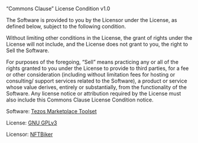 “Commons Clause” License Condition v1.0

The Software is provided to you by the Licensor under the License, as defined below, subject to the following condition.

Without limiting other conditions in the License, the grant of rights under the License will not include, and the License does not grant to you, the right to Sell the Software.

For purposes of the foregoing, “Sell” means practicing any or all of the rights granted to you under the License to provide to third parties, for a fee or other consideration (including without limitation fees for hosting or consulting/ support services related to the Software), a product or service whose value derives, entirely or substantially, from the functionality of the Software. Any license notice or attribution required by the License must also include this Commons Clause License Condition notice.

Software: [Tezos Marketplace Toolset](https://github.com/nftbiker/xtz_toolset)

License: [GNU GPLv3](https://choosealicense.com/licenses/gpl-3.0/)

Licensor: [NFTBiker](https://github.com/nftbiker)